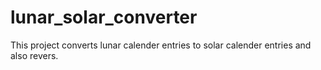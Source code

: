 # lunar_solar_converter
This project converts lunar calender entries to solar calender entries and also revers. 
